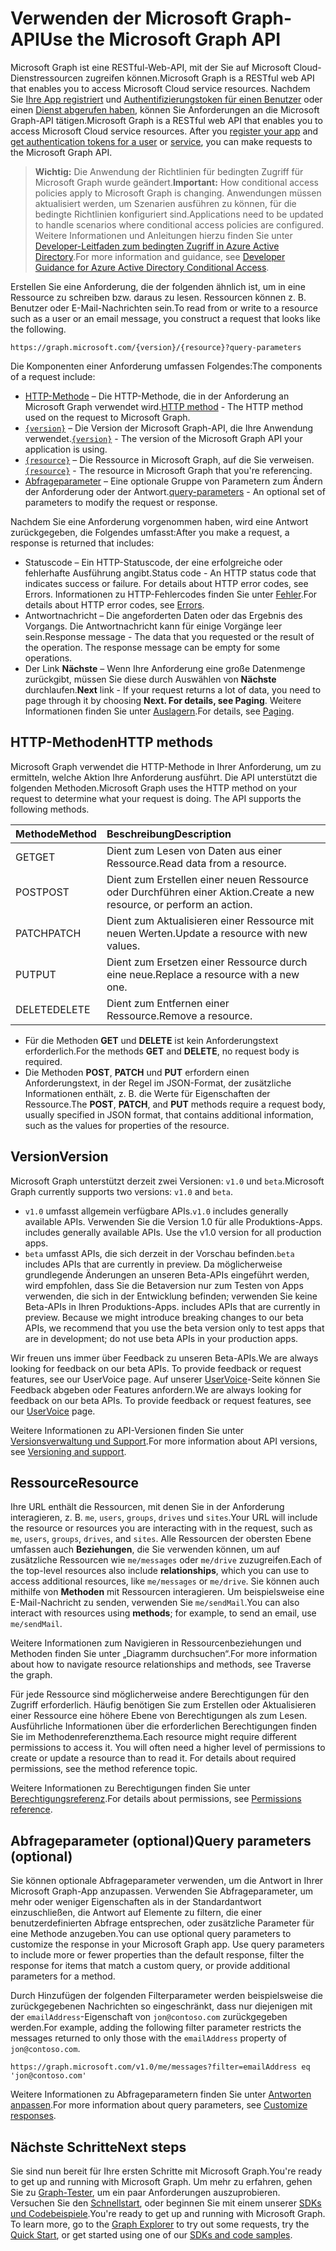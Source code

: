 # <a name="use-the-microsoft-graph-api"></a><span data-ttu-id="00819-101">Verwenden der Microsoft Graph-API</span><span class="sxs-lookup"><span data-stu-id="00819-101">Use the Microsoft Graph API</span></span>

<span data-ttu-id="00819-102">Microsoft Graph ist eine RESTful-Web-API, mit der Sie auf Microsoft Cloud-Dienstressourcen zugreifen können.</span><span class="sxs-lookup"><span data-stu-id="00819-102">Microsoft Graph is a RESTful web API that enables you to access Microsoft Cloud service resources.</span></span> <span data-ttu-id="00819-103">Nachdem Sie [Ihre App registriert](auth_register_app_v2.md) und [Authentifizierungstoken für einen Benutzer](auth_v2_user.md) oder einen [Dienst abgerufen haben](auth_v2_service.md), können Sie Anforderungen an die Microsoft Graph-API tätigen.</span><span class="sxs-lookup"><span data-stu-id="00819-103">Microsoft Graph is a RESTful web API that enables you to access Microsoft Cloud service resources. After you [register your app](auth_register_app_v2.md) and [get authentication tokens for a user](auth_v2_user.md) or [service](auth_v2_service.md), you can make requests to the Microsoft Graph API.</span></span>

> <span data-ttu-id="00819-104">**Wichtig:**  Die Anwendung der Richtlinien für bedingten Zugriff für Microsoft Graph wurde geändert.</span><span class="sxs-lookup"><span data-stu-id="00819-104">**Important:**  How conditional access policies apply to Microsoft Graph is changing.</span></span> <span data-ttu-id="00819-105">Anwendungen müssen aktualisiert werden, um Szenarien ausführen zu können, für die bedingte Richtlinien konfiguriert sind.</span><span class="sxs-lookup"><span data-stu-id="00819-105">Applications need to be updated to handle scenarios where conditional access policies are configured.</span></span> <span data-ttu-id="00819-106">Weitere Informationen und Anleitungen hierzu finden Sie unter [Developer-Leitfaden zum bedingten Zugriff in Azure Active Directory](https://docs.microsoft.com/azure/active-directory/develop/active-directory-conditional-access-developer).</span><span class="sxs-lookup"><span data-stu-id="00819-106">For more information and guidance, see [Developer Guidance for Azure Active Directory Conditional Access](https://docs.microsoft.com/azure/active-directory/develop/active-directory-conditional-access-developer).</span></span>

<span data-ttu-id="00819-107">Erstellen Sie eine Anforderung, die der folgenden ähnlich ist, um in eine Ressource zu schreiben bzw. daraus zu lesen. Ressourcen können z. B. Benutzer oder E-Mail-Nachrichten sein.</span><span class="sxs-lookup"><span data-stu-id="00819-107">To read from or write to a resource such as a user or an email message, you construct a request that looks like the following.</span></span>

```http
https://graph.microsoft.com/{version}/{resource}?query-parameters
```

<span data-ttu-id="00819-108">Die Komponenten einer Anforderung umfassen Folgendes:</span><span class="sxs-lookup"><span data-stu-id="00819-108">The components of a request include:</span></span>

* <span data-ttu-id="00819-109">[HTTP-Methode](#http-methods) – Die HTTP-Methode, die in der Anforderung an Microsoft Graph verwendet wird.</span><span class="sxs-lookup"><span data-stu-id="00819-109">[HTTP method](#http-methods) - The HTTP method used on the request to Microsoft Graph.</span></span>
* <span data-ttu-id="00819-110">[`{version}`](#version) – Die Version der Microsoft Graph-API, die Ihre Anwendung verwendet.</span><span class="sxs-lookup"><span data-stu-id="00819-110">[`{version}`](#version) - The version of the Microsoft Graph API your application is using.</span></span>
* <span data-ttu-id="00819-111">[`{resource}`](#resource) – Die Ressource in Microsoft Graph, auf die Sie verweisen.</span><span class="sxs-lookup"><span data-stu-id="00819-111">[`{resource}`](#resource) - The resource in Microsoft Graph that you're referencing.</span></span>
* <span data-ttu-id="00819-112">[Abfrageparameter](#query-parameters-optional) – Eine optionale Gruppe von Parametern zum Ändern der Anforderung oder der Antwort.</span><span class="sxs-lookup"><span data-stu-id="00819-112">[query-parameters](#query-parameters-optional) - An optional set of parameters to modify the request or response.</span></span>

<span data-ttu-id="00819-113">Nachdem Sie eine Anforderung vorgenommen haben, wird eine Antwort zurückgegeben, die Folgendes umfasst:</span><span class="sxs-lookup"><span data-stu-id="00819-113">After you make a request, a response is returned that includes:</span></span> 

* <span data-ttu-id="00819-114">Statuscode – Ein HTTP-Statuscode, der eine erfolgreiche oder fehlerhafte Ausführung angibt.</span><span class="sxs-lookup"><span data-stu-id="00819-114">Status code - An HTTP status code that indicates success or failure. For details about HTTP error codes, see Errors.</span></span> <span data-ttu-id="00819-115">Informationen zu HTTP-Fehlercodes finden Sie unter [Fehler](errors.md).</span><span class="sxs-lookup"><span data-stu-id="00819-115">For details about HTTP error codes, see [Errors](errors.md).</span></span>
* <span data-ttu-id="00819-p104">Antwortnachricht – Die angeforderten Daten oder das Ergebnis des Vorgangs. Die Antwortnachricht kann für einige Vorgänge leer sein.</span><span class="sxs-lookup"><span data-stu-id="00819-p104">Response message - The data that you requested or the result of the operation. The response message can be empty for some operations.</span></span>
* <span data-ttu-id="00819-118">Der Link **Nächste** – Wenn Ihre Anforderung eine große Datenmenge zurückgibt, müssen Sie diese durch Auswählen von **Nächste** durchlaufen.</span><span class="sxs-lookup"><span data-stu-id="00819-118">**Next** link - If your request returns a lot of data, you need to page through it by choosing **Next. For details, see Paging**.</span></span> <span data-ttu-id="00819-119">Weitere Informationen finden Sie unter [Auslagern](paging.md).</span><span class="sxs-lookup"><span data-stu-id="00819-119">For details, see [Paging](paging.md).</span></span>

## <a name="http-methods"></a><span data-ttu-id="00819-120">HTTP-Methoden</span><span class="sxs-lookup"><span data-stu-id="00819-120">HTTP methods</span></span>

<span data-ttu-id="00819-p106">Microsoft Graph verwendet die HTTP-Methode in Ihrer Anforderung, um zu ermitteln, welche Aktion Ihre Anforderung ausführt. Die API unterstützt die folgenden Methoden.</span><span class="sxs-lookup"><span data-stu-id="00819-p106">Microsoft Graph uses the HTTP method on your request to determine what your request is doing. The API supports the following methods.</span></span>


|<span data-ttu-id="00819-123">**Methode**</span><span class="sxs-lookup"><span data-stu-id="00819-123">**Method**</span></span> |<span data-ttu-id="00819-124">**Beschreibung**</span><span class="sxs-lookup"><span data-stu-id="00819-124">**Description**</span></span>                             |
| :----- | :------------------------------------------- |
| <span data-ttu-id="00819-125">GET</span><span class="sxs-lookup"><span data-stu-id="00819-125">GET</span></span>    | <span data-ttu-id="00819-126">Dient zum Lesen von Daten aus einer Ressource.</span><span class="sxs-lookup"><span data-stu-id="00819-126">Read data from a resource.</span></span>                   |
| <span data-ttu-id="00819-127">POST</span><span class="sxs-lookup"><span data-stu-id="00819-127">POST</span></span>   | <span data-ttu-id="00819-128">Dient zum Erstellen einer neuen Ressource oder Durchführen einer Aktion.</span><span class="sxs-lookup"><span data-stu-id="00819-128">Create a new resource, or perform an action.</span></span> |
| <span data-ttu-id="00819-129">PATCH</span><span class="sxs-lookup"><span data-stu-id="00819-129">PATCH</span></span>  | <span data-ttu-id="00819-130">Dient zum Aktualisieren einer Ressource mit neuen Werten.</span><span class="sxs-lookup"><span data-stu-id="00819-130">Update a resource with new values.</span></span>           |
| <span data-ttu-id="00819-131">PUT</span><span class="sxs-lookup"><span data-stu-id="00819-131">PUT</span></span>    | <span data-ttu-id="00819-132">Dient zum Ersetzen einer Ressource durch eine neue.</span><span class="sxs-lookup"><span data-stu-id="00819-132">Replace a resource with a new one.</span></span>           |
| <span data-ttu-id="00819-133">DELETE</span><span class="sxs-lookup"><span data-stu-id="00819-133">DELETE</span></span> | <span data-ttu-id="00819-134">Dient zum Entfernen einer Ressource.</span><span class="sxs-lookup"><span data-stu-id="00819-134">Remove a resource.</span></span>                           |

* <span data-ttu-id="00819-135">Für die Methoden **GET** und **DELETE** ist kein Anforderungstext erforderlich.</span><span class="sxs-lookup"><span data-stu-id="00819-135">For the methods **GET** and **DELETE**, no request body is required.</span></span>
* <span data-ttu-id="00819-136">Die Methoden **POST**, **PATCH** und **PUT** erfordern einen Anforderungstext, in der Regel im JSON-Format, der zusätzliche Informationen enthält, z. B. die Werte für Eigenschaften der Ressource.</span><span class="sxs-lookup"><span data-stu-id="00819-136">The **POST**, **PATCH**, and **PUT** methods require a request body, usually specified in JSON format, that contains additional information, such as the values for properties of the resource.</span></span>

## <a name="version"></a><span data-ttu-id="00819-137">Version</span><span class="sxs-lookup"><span data-stu-id="00819-137">Version</span></span>

<span data-ttu-id="00819-138">Microsoft Graph unterstützt derzeit zwei Versionen: `v1.0` und `beta`.</span><span class="sxs-lookup"><span data-stu-id="00819-138">Microsoft Graph currently supports two versions: `v1.0` and `beta`.</span></span>

* <span data-ttu-id="00819-139">`v1.0` umfasst allgemein verfügbare APIs.</span><span class="sxs-lookup"><span data-stu-id="00819-139">`v1.0` includes generally available APIs.</span></span> <span data-ttu-id="00819-140">Verwenden Sie die Version 1.0 für alle Produktions-Apps.</span><span class="sxs-lookup"><span data-stu-id="00819-140"> includes generally available APIs. Use the v1.0 version for all production apps.</span></span>
* <span data-ttu-id="00819-141">`beta` umfasst APIs, die sich derzeit in der Vorschau befinden.</span><span class="sxs-lookup"><span data-stu-id="00819-141">`beta` includes APIs that are currently in preview.</span></span> <span data-ttu-id="00819-142">Da möglicherweise grundlegende Änderungen an unseren Beta-APIs eingeführt werden, wird empfohlen, dass Sie die Betaversion nur zum Testen von Apps verwenden, die sich in der Entwicklung befinden; verwenden Sie keine Beta-APIs in Ihren Produktions-Apps.</span><span class="sxs-lookup"><span data-stu-id="00819-142"> includes APIs that are currently in preview. Because we might introduce breaking changes to our beta APIs, we recommend that you use the beta version only to test apps that are in development; do not use beta APIs in your production apps.</span></span>

<span data-ttu-id="00819-143">Wir freuen uns immer über Feedback zu unseren Beta-APIs.</span><span class="sxs-lookup"><span data-stu-id="00819-143">We are always looking for feedback on our beta APIs. To provide feedback or request features, see our UserVoice page.</span></span> <span data-ttu-id="00819-144">Auf unserer [UserVoice](https://officespdev.uservoice.com/)-Seite können Sie Feedback abgeben oder Features anfordern.</span><span class="sxs-lookup"><span data-stu-id="00819-144">We are always looking for feedback on our beta APIs. To provide feedback or request features, see our [UserVoice](https://officespdev.uservoice.com/) page.</span></span>

<span data-ttu-id="00819-145">Weitere Informationen zu API-Versionen finden Sie unter [Versionsverwaltung und Support](versioning_and_support.md).</span><span class="sxs-lookup"><span data-stu-id="00819-145">For more information about API versions, see [Versioning and support](versioning_and_support.md).</span></span>

## <a name="resource"></a><span data-ttu-id="00819-146">Ressource</span><span class="sxs-lookup"><span data-stu-id="00819-146">Resource</span></span>

<span data-ttu-id="00819-147">Ihre URL enthält die Ressourcen, mit denen Sie in der Anforderung interagieren, z. B. `me`, `users`, `groups`, `drives` und `sites`.</span><span class="sxs-lookup"><span data-stu-id="00819-147">Your URL will include the resource or resources you are interacting with in the request, such as `me`, `users`, `groups`, `drives`, and `sites`.</span></span> <span data-ttu-id="00819-148">Alle Ressourcen der obersten Ebene umfassen auch **Beziehungen**, die Sie verwenden können, um auf zusätzliche Ressourcen wie `me/messages` oder `me/drive` zuzugreifen.</span><span class="sxs-lookup"><span data-stu-id="00819-148">Each of the top-level resources also include **relationships**, which you can use to access additional resources, like `me/messages` or `me/drive`.</span></span> <span data-ttu-id="00819-149">Sie können auch mithilfe von **Methoden** mit Ressourcen interagieren. Um beispielsweise eine E-Mail-Nachricht zu senden, verwenden Sie `me/sendMail`.</span><span class="sxs-lookup"><span data-stu-id="00819-149">You can also interact with resources using **methods**; for example, to send an email, use `me/sendMail`.</span></span>

<span data-ttu-id="00819-150">Weitere Informationen zum Navigieren in Ressourcenbeziehungen und Methoden finden Sie unter „Diagramm durchsuchen“.</span><span class="sxs-lookup"><span data-stu-id="00819-150">For more information about how to navigate resource relationships and methods, see Traverse the graph.</span></span> 

<span data-ttu-id="00819-p111">Für jede Ressource sind möglicherweise andere Berechtigungen für den Zugriff erforderlich. Häufig benötigen Sie zum Erstellen oder Aktualisieren einer Ressource eine höhere Ebene von Berechtigungen als zum Lesen. Ausführliche Informationen über die erforderlichen Berechtigungen finden Sie im Methodenreferenzthema.</span><span class="sxs-lookup"><span data-stu-id="00819-p111">Each resource might require different permissions to access it. You will often need a higher level of permissions to create or update a resource than to read it. For details about required permissions, see the method reference topic.</span></span> 

<span data-ttu-id="00819-154">Weitere Informationen zu Berechtigungen finden Sie unter [Berechtigungsreferenz](permissions_reference.md).</span><span class="sxs-lookup"><span data-stu-id="00819-154">For details about permissions, see [Permissions reference](permissions_reference.md).</span></span>

## <a name="query-parameters-optional"></a><span data-ttu-id="00819-155">Abfrageparameter (optional)</span><span class="sxs-lookup"><span data-stu-id="00819-155">Query parameters (optional)</span></span>

<span data-ttu-id="00819-p112">Sie können optionale Abfrageparameter verwenden, um die Antwort in Ihrer Microsoft Graph-App anzupassen. Verwenden Sie Abfrageparameter, um mehr oder weniger Eigenschaften als in der Standardantwort einzuschließen, die Antwort auf Elemente zu filtern, die einer benutzerdefinierten Abfrage entsprechen, oder zusätzliche Parameter für eine Methode anzugeben.</span><span class="sxs-lookup"><span data-stu-id="00819-p112">You can use optional query parameters to customize the response in your Microsoft Graph app. Use query parameters to include more or fewer properties than the default response, filter the response for items that match a custom query, or provide additional parameters for a method.</span></span>

<span data-ttu-id="00819-158">Durch Hinzufügen der folgenden Filterparameter werden beispielsweise die zurückgegebenen Nachrichten so eingeschränkt, dass nur diejenigen mit der `emailAddress`-Eigenschaft von `jon@contoso.com` zurückgegeben werden.</span><span class="sxs-lookup"><span data-stu-id="00819-158">For example, adding the following filter parameter restricts the messages returned to only those with the `emailAddress` property of `jon@contoso.com`.</span></span>

```http
https://graph.microsoft.com/v1.0/me/messages?filter=emailAddress eq 'jon@contoso.com'
```

<span data-ttu-id="00819-159">Weitere Informationen zu Abfrageparametern finden Sie unter [Antworten anpassen](query_parameters.md).</span><span class="sxs-lookup"><span data-stu-id="00819-159">For more information about query parameters, see [Customize responses](query_parameters.md).</span></span>

## <a name="next-steps"></a><span data-ttu-id="00819-160">Nächste Schritte</span><span class="sxs-lookup"><span data-stu-id="00819-160">Next steps</span></span>

<span data-ttu-id="00819-161">Sie sind nun bereit für Ihre ersten Schritte mit Microsoft Graph.</span><span class="sxs-lookup"><span data-stu-id="00819-161">You're ready to get up and running with Microsoft Graph.</span></span> <span data-ttu-id="00819-162">Um mehr zu erfahren, gehen Sie zu [Graph-Tester](https://developer.microsoft.com/en-us/graph/graph-explorer), um ein paar Anforderungen auszuprobieren. Versuchen Sie den [Schnellstart](https://developer.microsoft.com/en-us/graph/quick-start), oder beginnen Sie mit einem unserer [SDKs und Codebeispiele](https://developer.microsoft.com/en-us/graph/code-samples-and-sdks).</span><span class="sxs-lookup"><span data-stu-id="00819-162">You're ready to get up and running with Microsoft Graph. To learn more, go to the [Graph Explorer](https://developer.microsoft.com/en-us/graph/graph-explorer) to try out some requests, try the [Quick Start](https://developer.microsoft.com/en-us/graph/quick-start), or get started using one of our [SDKs and code samples](https://developer.microsoft.com/en-us/graph/code-samples-and-sdks).</span></span>